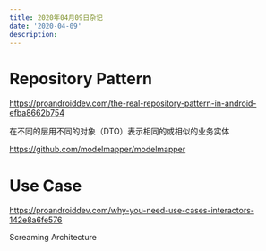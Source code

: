 ```yaml
---
title: 2020年04月09日杂记
date: '2020-04-09'
description:
---
```


# Repository Pattern

https://proandroiddev.com/the-real-repository-pattern-in-android-efba8662b754

在不同的层用不同的对象（DTO）表示相同的或相似的业务实体

https://github.com/modelmapper/modelmapper

# Use Case

https://proandroiddev.com/why-you-need-use-cases-interactors-142e8a6fe576

Screaming Architecture
